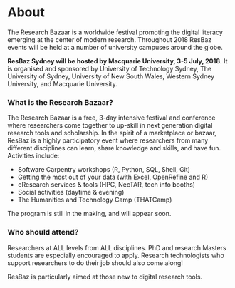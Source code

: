 # About

The Research Bazaar is a worldwide festival promoting the digital literacy emerging at the center of modern research. Throughout 2018 ResBaz events will be held at a number of university campuses around the globe.

**ResBaz Sydney will be hosted by Macquarie University, 3-5 July, 2018**. It is organised and sponsored by University of Technology Sydney, The University of Sydney, University of New South Wales, Western Sydney University, and Macquarie University.

### What is the Research Bazaar?

The Research Bazaar is a free, 3-day intensive festival and conference where researchers come together to up-skill in next generation digital research tools and scholarship. In the spirit of a marketplace or bazaar, ResBaz is a highly participatory event where researchers from many different disciplines can learn, share knowledge and skills, and have fun. Activities include:

* Software Carpentry workshops (R, Python, SQL, Shell, Git)
* Getting the most out of your data (with Excel, OpenRefine and R)
* eResearch services & tools (HPC, NecTAR, tech info booths)
* Social activities (daytime & evening)
* The Humanities and Technology Camp (THATCamp)

The program is still in the making, and will appear soon.

### Who should attend?

Researchers at ALL levels from ALL disciplines. PhD and research Masters students are especially encouraged to apply. Research technologists who support researchers to do their job should also come along!

ResBaz is particularly aimed at those new to digital research tools.
